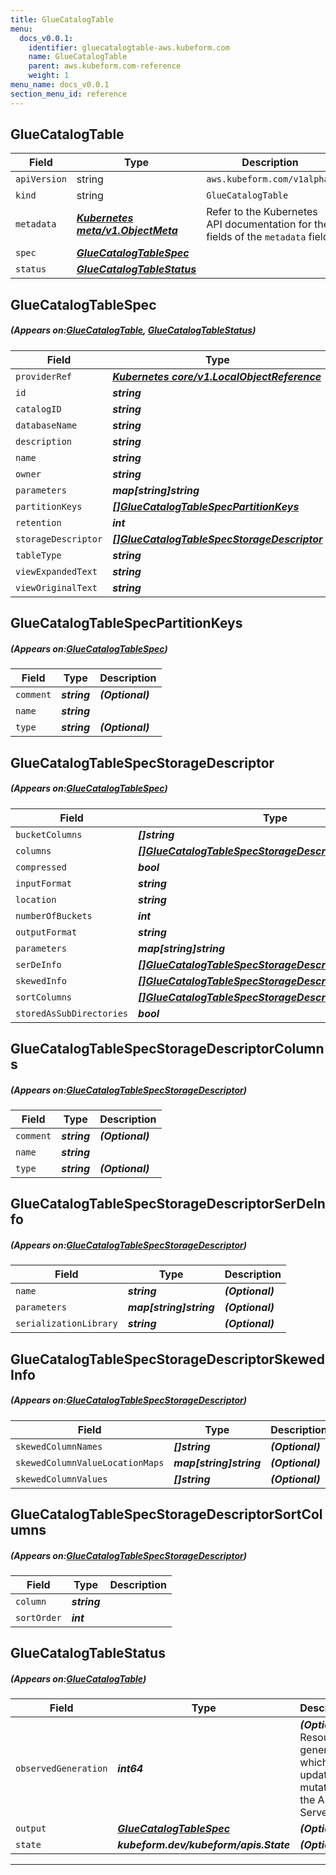 ```yaml
---
title: GlueCatalogTable
menu:
  docs_v0.0.1:
    identifier: gluecatalogtable-aws.kubeform.com
    name: GlueCatalogTable
    parent: aws.kubeform.com-reference
    weight: 1
menu_name: docs_v0.0.1
section_menu_id: reference
---
```


## GlueCatalogTable
| Field | Type | Description |
| ------ | ----- | ----------- |
| `apiVersion` | string | `aws.kubeform.com/v1alpha1` |
|    `kind` | string | `GlueCatalogTable` |
| `metadata` | ***[Kubernetes meta/v1.ObjectMeta](https://kubernetes.io/docs/reference/generated/kubernetes-api/v1.13/#objectmeta-v1-meta)***|Refer to the Kubernetes API documentation for the fields of the `metadata` field.|
| `spec` | ***[GlueCatalogTableSpec](#GlueCatalogTableSpec)***||
| `status` | ***[GlueCatalogTableStatus](#GlueCatalogTableStatus)***||
## GlueCatalogTableSpec
##### (Appears on:[GlueCatalogTable](#GlueCatalogTable), [GlueCatalogTableStatus](#GlueCatalogTableStatus))
| Field | Type | Description |
| ------ | ----- | ----------- |
| `providerRef` | ***[Kubernetes core/v1.LocalObjectReference](https://kubernetes.io/docs/reference/generated/kubernetes-api/v1.13/#localobjectreference-v1-core)***||
| `id` | ***string***||
| `catalogID` | ***string***| ***(Optional)*** |
| `databaseName` | ***string***||
| `description` | ***string***| ***(Optional)*** |
| `name` | ***string***||
| `owner` | ***string***| ***(Optional)*** |
| `parameters` | ***map[string]string***| ***(Optional)*** |
| `partitionKeys` | ***[[]GlueCatalogTableSpecPartitionKeys](#GlueCatalogTableSpecPartitionKeys)***| ***(Optional)*** |
| `retention` | ***int***| ***(Optional)*** |
| `storageDescriptor` | ***[[]GlueCatalogTableSpecStorageDescriptor](#GlueCatalogTableSpecStorageDescriptor)***| ***(Optional)*** |
| `tableType` | ***string***| ***(Optional)*** |
| `viewExpandedText` | ***string***| ***(Optional)*** |
| `viewOriginalText` | ***string***| ***(Optional)*** |
## GlueCatalogTableSpecPartitionKeys
##### (Appears on:[GlueCatalogTableSpec](#GlueCatalogTableSpec))
| Field | Type | Description |
| ------ | ----- | ----------- |
| `comment` | ***string***| ***(Optional)*** |
| `name` | ***string***||
| `type` | ***string***| ***(Optional)*** |
## GlueCatalogTableSpecStorageDescriptor
##### (Appears on:[GlueCatalogTableSpec](#GlueCatalogTableSpec))
| Field | Type | Description |
| ------ | ----- | ----------- |
| `bucketColumns` | ***[]string***| ***(Optional)*** |
| `columns` | ***[[]GlueCatalogTableSpecStorageDescriptorColumns](#GlueCatalogTableSpecStorageDescriptorColumns)***| ***(Optional)*** |
| `compressed` | ***bool***| ***(Optional)*** |
| `inputFormat` | ***string***| ***(Optional)*** |
| `location` | ***string***| ***(Optional)*** |
| `numberOfBuckets` | ***int***| ***(Optional)*** |
| `outputFormat` | ***string***| ***(Optional)*** |
| `parameters` | ***map[string]string***| ***(Optional)*** |
| `serDeInfo` | ***[[]GlueCatalogTableSpecStorageDescriptorSerDeInfo](#GlueCatalogTableSpecStorageDescriptorSerDeInfo)***| ***(Optional)*** |
| `skewedInfo` | ***[[]GlueCatalogTableSpecStorageDescriptorSkewedInfo](#GlueCatalogTableSpecStorageDescriptorSkewedInfo)***| ***(Optional)*** |
| `sortColumns` | ***[[]GlueCatalogTableSpecStorageDescriptorSortColumns](#GlueCatalogTableSpecStorageDescriptorSortColumns)***| ***(Optional)*** |
| `storedAsSubDirectories` | ***bool***| ***(Optional)*** |
## GlueCatalogTableSpecStorageDescriptorColumns
##### (Appears on:[GlueCatalogTableSpecStorageDescriptor](#GlueCatalogTableSpecStorageDescriptor))
| Field | Type | Description |
| ------ | ----- | ----------- |
| `comment` | ***string***| ***(Optional)*** |
| `name` | ***string***||
| `type` | ***string***| ***(Optional)*** |
## GlueCatalogTableSpecStorageDescriptorSerDeInfo
##### (Appears on:[GlueCatalogTableSpecStorageDescriptor](#GlueCatalogTableSpecStorageDescriptor))
| Field | Type | Description |
| ------ | ----- | ----------- |
| `name` | ***string***| ***(Optional)*** |
| `parameters` | ***map[string]string***| ***(Optional)*** |
| `serializationLibrary` | ***string***| ***(Optional)*** |
## GlueCatalogTableSpecStorageDescriptorSkewedInfo
##### (Appears on:[GlueCatalogTableSpecStorageDescriptor](#GlueCatalogTableSpecStorageDescriptor))
| Field | Type | Description |
| ------ | ----- | ----------- |
| `skewedColumnNames` | ***[]string***| ***(Optional)*** |
| `skewedColumnValueLocationMaps` | ***map[string]string***| ***(Optional)*** |
| `skewedColumnValues` | ***[]string***| ***(Optional)*** |
## GlueCatalogTableSpecStorageDescriptorSortColumns
##### (Appears on:[GlueCatalogTableSpecStorageDescriptor](#GlueCatalogTableSpecStorageDescriptor))
| Field | Type | Description |
| ------ | ----- | ----------- |
| `column` | ***string***||
| `sortOrder` | ***int***||
## GlueCatalogTableStatus
##### (Appears on:[GlueCatalogTable](#GlueCatalogTable))
| Field | Type | Description |
| ------ | ----- | ----------- |
| `observedGeneration` | ***int64***| ***(Optional)*** Resource generation, which is updated on mutation by the API Server.|
| `output` | ***[GlueCatalogTableSpec](#GlueCatalogTableSpec)***| ***(Optional)*** |
| `state` | ***kubeform.dev/kubeform/apis.State***| ***(Optional)*** |
---
